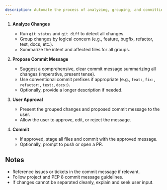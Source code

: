 ```yaml
---
description: Automate the process of analyzing, grouping, and committing code changes with user-in-the-loop approval, following project best practices.
---
```


1. **Analyze Changes**
   - Run `git status` and `git diff` to detect all changes.
   - Group changes by logical concern (e.g., feature, bugfix, refactor, test, docs, etc.).
   - Summarize the intent and affected files for all groups.

2. **Propose Commit Message**
   - Suggest a comprehensive, clear commit message summarizing all changes (imperative, present tense).
   - Use conventional commit prefixes if appropriate (e.g., `feat:`, `fix:`, `refactor:`, `test:`, `docs:`).
   - Optionally, provide a longer description if needed.

3. **User Approval**
   - Present the grouped changes and proposed commit message to the user.
   - Allow the user to approve, edit, or reject the message.

4. **Commit**
   - If approved, stage all files and commit with the approved message.
   - Optionally, prompt to push or open a PR.

## Notes
- Reference issues or tickets in the commit message if relevant.
- Follow project and PEP 8 commit message guidelines.
- If changes cannot be separated cleanly, explain and seek user input.
